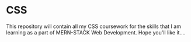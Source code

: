 # CSS
This repository will contain all my CSS coursework for the skills that I am learning as a part of MERN-STACK Web Development.
Hope you'll like it....
